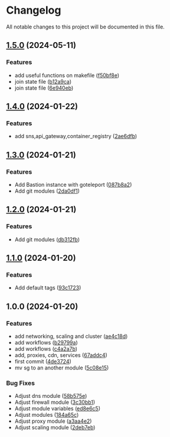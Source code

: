 # Changelog

All notable changes to this project will be documented in this file.

## [1.5.0](https://github.com/AlphaEzops/terraform-aws-ecs/compare/v1.4.0...v1.5.0) (2024-05-11)


### Features

* add useful functions on makefile ([f50bf8e](https://github.com/AlphaEzops/terraform-aws-ecs/commit/f50bf8e3a2c4975bef1160eccccdb81167b384d0))
* join state file ([b12a9ca](https://github.com/AlphaEzops/terraform-aws-ecs/commit/b12a9ca33e187914ca81c526a9928d7354961431))
* join state file ([6e940eb](https://github.com/AlphaEzops/terraform-aws-ecs/commit/6e940eb7217b6823d5f8f58772e9775195d4c2a0))

## [1.4.0](https://github.com/AlphaEzops/aws-container-service/compare/v1.3.0...v1.4.0) (2024-01-22)


### Features

* add sns,api_gateway,container_registry ([2ae6dfb](https://github.com/AlphaEzops/aws-container-service/commit/2ae6dfbfb6f98465caba5a1326a68ee0476f5a4b))

## [1.3.0](https://github.com/AlphaEzops/aws-container-service/compare/v1.2.0...v1.3.0) (2024-01-21)


### Features

* Add Bastion instance with goteleport ([087b8a2](https://github.com/AlphaEzops/aws-container-service/commit/087b8a25364507edf6839da4e414c59c48315be1))
* Add git modules ([2da0df1](https://github.com/AlphaEzops/aws-container-service/commit/2da0df122ec2f19282bc87e13fc78d236ba080fc))

## [1.2.0](https://github.com/AlphaEzops/aws-container-service/compare/v1.1.0...v1.2.0) (2024-01-21)


### Features

* Add git modules ([db312fb](https://github.com/AlphaEzops/aws-container-service/commit/db312fba52d005db7f07f94fa32fa5881aaf7d35))

## [1.1.0](https://github.com/AlphaEzops/aws-container-service/compare/v1.0.0...v1.1.0) (2024-01-20)


### Features

* Add default tags ([93c1723](https://github.com/AlphaEzops/aws-container-service/commit/93c17237f230f492d6a280ebe3dd932c8f454dfd))

## 1.0.0 (2024-01-20)


### Features

* add networking, scaling and cluster ([ae4c18d](https://github.com/AlphaEzops/terraform-ecs-cluster/commit/ae4c18d5bfad27619ee7401ba08ab4ba8aea7e6b))
* add workflows ([b29799a](https://github.com/AlphaEzops/terraform-ecs-cluster/commit/b29799ad79640cebbaf2c043d59362c292728550))
* add workflows ([c4a2a7b](https://github.com/AlphaEzops/terraform-ecs-cluster/commit/c4a2a7ba346476267a13c78a6f505b102c7f2c5d))
* add, proxies, cdn, services ([67addc4](https://github.com/AlphaEzops/terraform-ecs-cluster/commit/67addc4e5d44262115fc779b4a02c7ffdbd54131))
* first commit ([4de3724](https://github.com/AlphaEzops/terraform-ecs-cluster/commit/4de37247e43b2d085f5745bef40b96af1950437c))
* mv sg to an another module ([5c08e15](https://github.com/AlphaEzops/terraform-ecs-cluster/commit/5c08e15035488f6795dccd1c1812e7bf03370c8a))


### Bug Fixes

* Adjust dns module ([58b575e](https://github.com/AlphaEzops/terraform-ecs-cluster/commit/58b575ef7c87d335a9a04e695f9dd3ddc14cd6e9))
* Adjust firewall module ([3c30bb1](https://github.com/AlphaEzops/terraform-ecs-cluster/commit/3c30bb11caa946c8347b0b445cae1cdb4db79b22))
* Adjust module variables ([ed8e6c5](https://github.com/AlphaEzops/terraform-ecs-cluster/commit/ed8e6c5d6491f2dba3428b03885f6d7770f12b23))
* Adjust modules ([184a65c](https://github.com/AlphaEzops/terraform-ecs-cluster/commit/184a65c5058eed594b5f74e481811d4a99801a06))
* Adjust proxy module ([a3aa4e2](https://github.com/AlphaEzops/terraform-ecs-cluster/commit/a3aa4e2d3ecb8e1d2f415cd5580bc6dca34e2ca9))
* Adjust scaling module ([2deb7eb](https://github.com/AlphaEzops/terraform-ecs-cluster/commit/2deb7eb73660f2a623a53e75cac95b49c0505eec))
